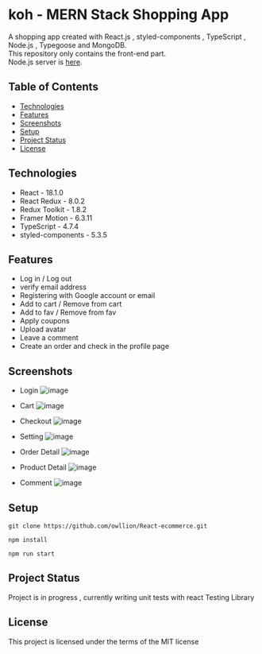  # koh  -  MERN Stack Shopping App
A shopping app created with React.js , styled-components , TypeScript , Node.js , Typegoose and MongoDB.     
This repository only contains the front-end part.       
Node.js server is  [here](https://github.com/owllion/EC-Server).


## Table of Contents
* [Technologies](#technologies)
* [Features](#features)
* [Screenshots](#screenshots)
* [Setup](#setup)
* [Project Status](#project-status)
* [License](#license) 



## Technologies
- React -  18.1.0
- React Redux - 8.0.2
- Redux Toolkit - 1.8.2
- Framer Motion - 6.3.11
- TypeScript - 4.7.4
- styled-components - 5.3.5



## Features 
- Log in / Log out 
- verify email address
- Registering with Google account or email
- Add to cart / Remove from cart
- Add to fav / Remove from fav
- Apply coupons
- Upload avatar
- Leave a comment 
- Create an order and check in the profile page


## Screenshots



- Login 
![image](https://res.cloudinary.com/azainseong/image/upload/v1662522880/ReactEcommerce-github-screenshots/welcome_pd7ldh.png)


- Cart 
![image](https://res.cloudinary.com/azainseong/image/upload/v1662522881/ReactEcommerce-github-screenshots/cart_q0xyip.png)

- Checkout
![image](https://res.cloudinary.com/azainseong/image/upload/v1662522880/ReactEcommerce-github-screenshots/checkout_tfmkcf.png)


- Setting
![image](https://res.cloudinary.com/azainseong/image/upload/v1662522880/ReactEcommerce-github-screenshots/setting_q6mjuf.png)


- Order Detail
![image](https://res.cloudinary.com/azainseong/image/upload/v1662522880/ReactEcommerce-github-screenshots/orderDetail_e5r58d.png)


- Product Detail
![image](https://res.cloudinary.com/azainseong/image/upload/v1662522880/ReactEcommerce-github-screenshots/detail_qdmvqm.png)


- Comment
![image](https://res.cloudinary.com/azainseong/image/upload/v1662522880/ReactEcommerce-github-screenshots/review_wbtbwl.png)



## Setup
```
git clone https://github.com/owllion/React-ecommerce.git

npm install

npm run start
```


## Project Status
Project is in progress ,  currently writing unit tests with react Testing Library


## License
This project is licensed under the terms of the MIT license
